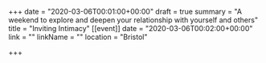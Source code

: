 +++
date = "2020-03-06T00:01:00+00:00"
draft = true
summary = "A weekend to explore and deepen your relationship with yourself and others"
title = "Inviting Intimacy"
[[event]]
date = "2020-03-06T00:02:00+00:00"
link = ""
linkName = ""
location = "Bristol"

+++
